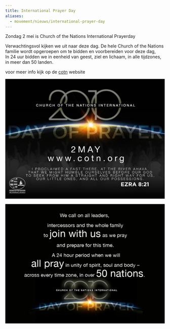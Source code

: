 ```yaml
---
title: International Prayer Day
aliases:
  - movement/nieuws/international-prayer-day
---
```


Zondag 2 mei is Church of the Nations International Prayerday

Verwachtingsvol kijken we uit naar deze dag. De hele Church of the Nations familie wordt opgeroepen om te bidden en voorbereiden voor deze dag,  
In 24 uur bidden we in eenheid van geest, ziel en lichaam, in alle tijdzones, in meer dan 50 landen.

voor meer info kijk op de [cotn](http://cotn.org) website

![day of prayer](/images/old/CotNDayOfPrayer1.img_assist_custom-630x473.jpg)

![day of prayer](/images/old/CotNDayOfPrayer2.img_assist_custom-630x473.jpg)
